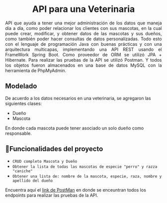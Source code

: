 <h1 align="center"> API para una Veterinaria </h1>
<div align="justify">
API que ayuda a tener una mejor administración de los datos que maneja día a día, como poder relacionar los clientes con sus mascotas, en la cual puede crear, modificar, y obtener datos de las mascotas y sus dueños, como también poder hacer consultas de datos personalizadas. 
Todo esto con el lenguaje de programación Java con buenas prácticas y con una arquitectura multicapas, implementando una API REST usando el FrameWork Spring Boot. Como proveedor de ORM se utilizó JPA + Hibernate. Para realizar las pruebas de la API se utilizó Postman. Y todos los objetos fueron almacenados en una base de datos MySQL con la herramienta de PhpMyAdmin.
</div>


## Modelado
De acuerdo a los datos necesarios en una veterinaria, se agregaron las siguientes clases:
- Dueño
- Mascota


En donde cada mascota puede tener asociado un solo dueño como responsable.

## :hammer:Funcionalidades del proyecto

- `CRUD completo Mascota y Dueño`
-  `Obtener la lista de todas las mascotas de especie "perro" y razza "caniche"`
-  `Obtener una lista de: nombre de la mascota, especie, raza, nombre y apellido del dueño`

Encuentra aquí el [link de PostMan](https://www.postman.com/jairoixis/workspace/portafolio/collection/36228688-7239b36e-ae51-4c02-ad97-39505ab32219?action=share&creator=36228688) en donde se enceuntran todos los endpoints para realizar las pruebas de la API.
